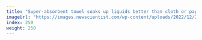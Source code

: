 ```yaml
---
title: "Super-absorbent towel soaks up liquids better than cloth or paper"
imageUrl: "https://images.newscientist.com/wp-content/uploads/2022/12/21161110/SEI_138274087.jpg?width=600"
index: 250
weight: 250
---
```

